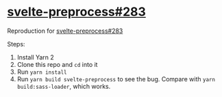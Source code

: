 # [svelte-preprocess#283](https://github.com/sveltejs/svelte-preprocess/issues/283)

Reproduction for [svelte-preprocess#283](https://github.com/sveltejs/svelte-preprocess/issues/283)

Steps:

1. Install Yarn 2
2. Clone this repo and `cd` into it
3. Run `yarn install`
4. Run `yarn build svelte-preprocess` to see the bug. Compare with `yarn build:sass-loader`, which works.
